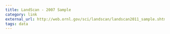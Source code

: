 ```yaml
---
title: LandScan - 2007 Sample
category: link
external_url: http://web.ornl.gov/sci/landscan/landscan2011_sample.shtml
tags: data
---
```

